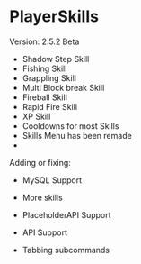# PlayerSkills

Version: 2.5.2 Beta

- Shadow Step Skill
- Fishing Skill
- Grappling Skill
- Multi Block break Skill
- Fireball Skill
- Rapid Fire Skill
- XP Skill
- Cooldowns for most Skills 
- Skills Menu has been remade
- 
Adding or fixing:

- MySQL Support

- More skills

- PlaceholderAPI Support

- API Support

- Tabbing subcommands
